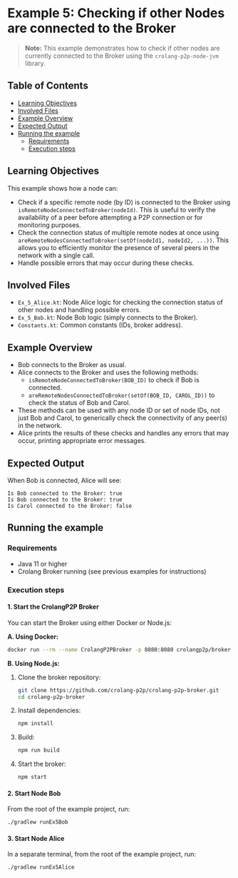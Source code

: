 # Example 5: Checking if other Nodes are connected to the Broker

> **Note:** This example demonstrates how to check if other nodes are currently connected to the Broker using the `crolang-p2p-node-jvm` library.

## Table of Contents

- [Learning Objectives](#learning-objectives)
- [Involved Files](#involved-files)
- [Example Overview](#example-overview)
- [Expected Output](#expected-output)
- [Running the example](#running-the-example)
  - [Requirements](#requirements)
  - [Execution steps](#execution-steps)

## Learning Objectives

This example shows how a node can:
- Check if a specific remote node (by ID) is connected to the Broker using `isRemoteNodeConnectedToBroker(nodeId)`. This is useful to verify the availability of a peer before attempting a P2P connection or for monitoring purposes.
- Check the connection status of multiple remote nodes at once using `areRemoteNodesConnectedToBroker(setOf(nodeId1, nodeId2, ...))`. This allows you to efficiently monitor the presence of several peers in the network with a single call.
- Handle possible errors that may occur during these checks.

## Involved Files

- `Ex_5_Alice.kt`: Node Alice logic for checking the connection status of other nodes and handling possible errors.
- `Ex_5_Bob.kt`: Node Bob logic (simply connects to the Broker).
- `Constants.kt`: Common constants (IDs, broker address).

## Example Overview

- Bob connects to the Broker as usual.
- Alice connects to the Broker and uses the following methods:
  - `isRemoteNodeConnectedToBroker(BOB_ID)` to check if Bob is connected.
  - `areRemoteNodesConnectedToBroker(setOf(BOB_ID, CAROL_ID))` to check the status of Bob and Carol.
- These methods can be used with any node ID or set of node IDs, not just Bob and Carol, to generically check the connectivity of any peer(s) in the network.
- Alice prints the results of these checks and handles any errors that may occur, printing appropriate error messages.

## Expected Output

When Bob is connected, Alice will see:
```
Is Bob connected to the Broker: true
Is Bob connected to the Broker: true
Is Carol connected to the Broker: false
```

## Running the example

### Requirements

- Java 11 or higher
- Crolang Broker running (see previous examples for instructions)

### Execution steps

#### 1. Start the CrolangP2P Broker

You can start the Broker using either Docker or Node.js:

**A. Using Docker:**

```sh
docker run --rm --name CrolangP2PBroker -p 8080:8080 crolangp2p/broker
```

**B. Using Node.js:**

1. Clone the broker repository:
   ```sh
   git clone https://github.com/crolang-p2p/crolang-p2p-broker.git
   cd crolang-p2p-broker
   ```
2. Install dependencies:
   ```sh
   npm install
   ```
3. Build:
   ```sh
   npm run build
   ```
4. Start the broker:
   ```sh
   npm start
   ```

#### 2. Start Node Bob

From the root of the example project, run:

```sh
./gradlew runEx5Bob
```

#### 3. Start Node Alice

In a separate terminal, from the root of the example project, run:

```sh
./gradlew runEx5Alice
```